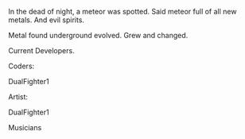 In the dead of night, a meteor was spotted.
Said meteor full of all new metals.
And evil spirits.

Metal found underground evolved.
Grew and changed.

Current Developers. 

Coders:

DualFighter1

Artist:

DualFighter1

Musicians
